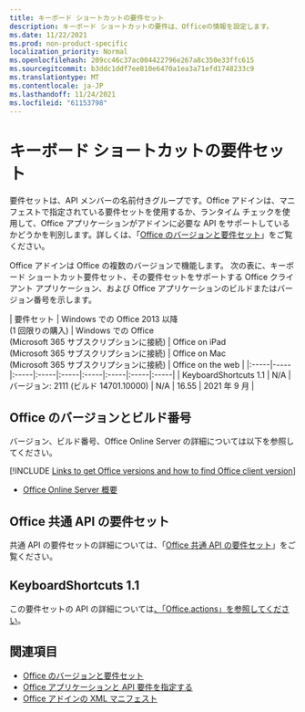 ```yaml
---
title: キーボード ショートカットの要件セット
description: キーボード ショートカットの要件は、Officeの情報を設定します。
ms.date: 11/22/2021
ms.prod: non-product-specific
localization_priority: Normal
ms.openlocfilehash: 209cc46c37ac004422796e267a8c350e33ffc615
ms.sourcegitcommit: b3ddc1ddf7ee810e6470a1ea3a71efd1748233c9
ms.translationtype: MT
ms.contentlocale: ja-JP
ms.lasthandoff: 11/24/2021
ms.locfileid: "61153798"
---
```

# <a name="keyboard-shortcuts-requirement-sets"></a>キーボード ショートカットの要件セット

要件セットは、API メンバーの名前付きグループです。Office アドインは、マニフェストで指定されている要件セットを使用するか、ランタイム チェックを使用して、Office アプリケーションがアドインに必要な API をサポートしているかどうかを判別します。詳しくは、「[Office のバージョンと要件セット](../../develop/office-versions-and-requirement-sets.md)」をご覧ください。

Office アドインは Office の複数のバージョンで機能します。 次の表に、キーボード ショートカット要件セット、その要件セットをサポートする Office クライアント アプリケーション、および Office アプリケーションのビルドまたはバージョン番号を示します。

|  要件セット  | Windows での Office 2013 以降<br>(1 回限りの購入) | Windows での Office<br>(Microsoft 365 サブスクリプションに接続) |  Office on iPad<br>(Microsoft 365 サブスクリプションに接続)  |  Office on Mac<br>(Microsoft 365 サブスクリプションに接続)  | Office on the web  |
|:-----|-----|:-----|:-----|:-----|:-----|:-----|:-----|:-----|
| KeyboardShortcuts 1.1  | N/A | バージョン: 2111 (ビルド 14701.10000) | N/A | 16.55 | 2021 年 9 月 |

## <a name="office-versions-and-build-numbers"></a>Office のバージョンとビルド番号

バージョン、ビルド番号、Office Online Server の詳細については以下を参照してください。

[!INCLUDE [Links to get Office versions and how to find Office client version](../../includes/links-get-office-versions-builds.md)]
- [Office Online Server 概要](/officeonlineserver/office-online-server-overview)

## <a name="office-common-api-requirement-sets"></a>Office 共通 API の要件セット

共通 API の要件セットの詳細については、「[Office 共通 API の要件セット](office-add-in-requirement-sets.md)」をご覧ください。

## <a name="keyboardshortcuts-11"></a>KeyboardShortcuts 1.1

この要件セットの API の詳細については[、「Office.actions」を参照してください](/javascript/api/office/office.actions)。

## <a name="see-also"></a>関連項目

- [Office のバージョンと要件セット](../../develop/office-versions-and-requirement-sets.md)
- [Office アプリケーションと API 要件を指定する](../../develop/specify-office-hosts-and-api-requirements.md)
- [Office アドインの XML マニフェスト](../../develop/add-in-manifests.md)

